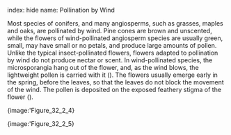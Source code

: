 index: hide
name: Pollination by Wind

Most species of conifers, and many angiosperms, such as grasses, maples and oaks, are pollinated by wind. Pine cones are brown and unscented, while the flowers of wind-pollinated angiosperm species are usually green, small, may have small or no petals, and produce large amounts of pollen. Unlike the typical insect-pollinated flowers, flowers adapted to pollination by wind do not produce nectar or scent. In wind-pollinated species, the microsporangia hang out of the flower, and, as the wind blows, the lightweight pollen is carried with it (). The flowers usually emerge early in the spring, before the leaves, so that the leaves do not block the movement of the wind. The pollen is deposited on the exposed feathery stigma of the flower ().


{image:'Figure_32_2_4}
        


{image:'Figure_32_2_5}
        
